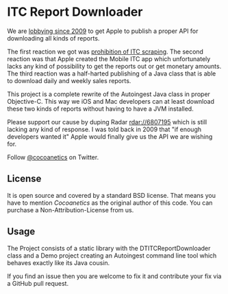 ITC Report Downloader
=====================

We are [lobbying since 2009](http://www.cocoanetics.com/2009/04/petition-itunes-sales-report-api/) to get Apple to publish a proper API for downloading all kinds of reports. 

The first reaction we got was [prohibition of ITC scraping](http://www.cocoanetics.com/2009/03/apple-rejects-incredibly-useful-itunes-report-app/). The second reaction was that Apple created the Mobile ITC app which unfortunately lacks any kind of possibility to get the reports out or get monetary amounts. The third reaction was a half-harted publishing of a Java class that is able to download daily and weekly sales reports. 

This project is a complete rewrite of the Autoingest Java class in proper Objective-C. This way we iOS and Mac developers can at least download these two kinds of reports without having to have a JVM installed.

Please support our cause by duping Radar [rdar://6807195](http://openradar.appspot.com/radar?id=51416) which is still lacking any kind of response. I was told back in 2009 that "if enough developers wanted it" Apple would finally give us the API we are wishing for.

Follow [@cocoanetics](http://twitter.com/cocoanetics) on Twitter.

License
------- 
 
It is open source and covered by a standard BSD license. That means you have to mention *Cocoanetics* as the original author of this code. You can purchase a Non-Attribution-License from us.

Usage
-----

The Project consists of a static library with the DTITCReportDownloader class and a Demo project creating an Autoingest command line tool which behaves exactly like its Java cousin.


If you find an issue then you are welcome to fix it and contribute your fix via a GitHub pull request.
